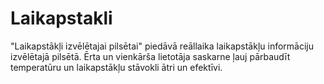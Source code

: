# Laikapstakli
"Laikapstākļi izvēlētajai pilsētai" piedāvā reāllaika laikapstākļu informāciju izvēlētajā pilsētā. Ērta un vienkārša lietotāja saskarne ļauj pārbaudīt temperatūru un laikapstākļu stāvokli ātri un efektīvi.
